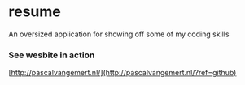 resume
======

An oversized application for showing off some of my coding skills

### See wesbite in action

[http://pascalvangemert.nl/](http://pascalvangemert.nl/?ref=github)
